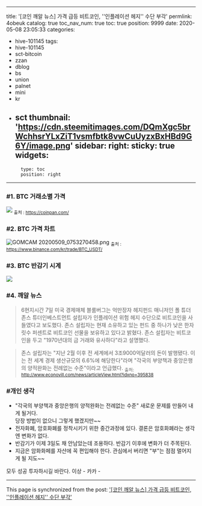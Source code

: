 
---
title: '[코인 깨알 뉴스] 가격 급등 비트코인, ''인플레이션 헤지'' 수단 부각'
permlink: 4obeuk
catalog: true
toc_nav_num: true
toc: true
position: 9999
date: 2020-05-08 23:05:33
categories:
- hive-101145
tags:
- hive-101145
- sct-bitcoin
- zzan
- dblog
- bs
- union
- palnet
- mini
- kr
- sct
thumbnail: 'https://cdn.steemitimages.com/DQmXgc5brWchhsrYLxZiT1vsmfbtk8vwCuUyzxBxHBd9G6Y/image.png'
sidebar:
    right:
        sticky: true
widgets:
    -
        type: toc
        position: right
---


### #1. BTC 거래소별 가격

![](https://cdn.steemitimages.com/DQmXgc5brWchhsrYLxZiT1vsmfbtk8vwCuUyzxBxHBd9G6Y/image.png)
<sub> 출처 :  https://coinpan.com/</sub>

### #2. BTC 가격 차트
![GOMCAM 20200509_0753270458.png](https://cdn.steemitimages.com/DQmapLrhuU1KhzxtJwczk7smLsm3nF6pAu1uwH5XdKrrbLt/GOMCAM%2020200509_0753270458.png)
<sub> 출처 :  https://www.binance.com/kr/trade/BTC_USDT/</sub>

### #3. BTC 반감기 시계
![](https://cdn.steemitimages.com/DQmXpesnjNh1dqiZM9WpBRvnSdVoR8xCSNp8NYFrFG3fgB2/image.png)

### #4. 깨알 뉴스
>6현지시간 7일 미국 경제매체 블룸버그는 억만장자 헤지펀드 매니저인 폴 튜더 존스 튜더인베스트먼트 설립자가 인플레이션 위험 헤지 수단으로 비트코인을 사들였다고 보도했다. 존스 설립자는 현재 소유하고 있는 펀드 중 하나가 낮은 한자릿수 퍼센트로 비트코인 선물을 보유하고 있다고 밝혔다.
존스 설립자는 비트코인을 두고 "1970년대의 금 거래와 유사하다"라고 설명했다.

>존스 설립자는 "지난 2월 이후 전 세계에서 3조9000억달러의 돈이 발행됐다. 이는 전 세계 경제 생산규모의 6.6%에 해당한다"라며 "각국의 부양책과 중앙은행의 양적완화는 전례없는 수준"이라고 언급했다.
<sub>출처: http://www.econovill.com/news/articleView.html?idxno=395838</sub>

### #개인 생각
- "각국의 부양책과 중앙은행의 양적완화는 전례없는 수준"
새로운 문제를 만들어 내게 될거다.  
당장 방법이 없으니 그렇게 했겠지만~~
- 전자화폐, 암호화폐를 정착시키기 위한 중간과정에 있다. 
결론은 암호화폐라는 생각엔 변화가 없다. 
- 반감기가 이제 3일도 채 안남았는데 조용하다. 
반감기 이후에 변화가 더 주목된다. 
- 지금은 암화화페를 자산에 꼭 편입해야 한다. 
관심에서 버리면 "부"는 점점 멀어지게 될 지도~~

모두 성공 투자하시길 바란다.  이상 - 카카 -

- - -

This page is synchronized from the post: ['[코인 깨알 뉴스] 가격 급등 비트코인, ''인플레이션 헤지'' 수단 부각'](https://steemit.com/@kibumh/4obeuk)

